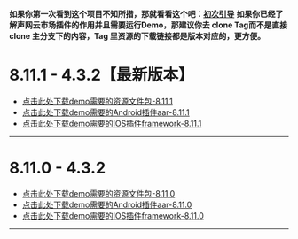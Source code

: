**如果你第一次看到这个项目不知所措，那就看看这个吧：[初次引导](README-ForFirstTimeZh.md)** 
**如果你已经了解声网云市场插件的作用并且需要运行Demo，那建议你去 clone Tag而不是直接 clone 主分支下的内容，Tag 里资源的下载链接都是版本对应的，更方便。**

# 8.11.1 - 4.3.2【最新版本】
* [点击此处下载demo需要的资源文件包-8.11.1](https://download.agora.io/marketplace/release/Agora_Marketplace_FaceUnity_v8.11.1_Extension_for_Resource.tar.gz)
* [点击此处下载demo需要的Android插件aar-8.11.1](https://download.agora.io/marketplace/release/Agora_Marketplace_FaceUnity_v8.11.1_Extension_for_Android_v4.3.2-1.tar.gz)
* [点击此处下载demo需要的IOS插件framework-8.11.1](https://download.agora.io/marketplace/release/Agora_Marketplace_FaceUnity_v8.11.1_Extension_for_iOS_v4.3.2-1.tar.gz)

---
# 8.11.0 - 4.3.2
* [点击此处下载demo需要的资源文件包-8.11.0](https://download.agora.io/marketplace/release/Agora_Marketplace_FaceUnity_v8.11.0_Resource.zip)
* [点击此处下载demo需要的Android插件aar-8.11.0](https://download.agora.io/marketplace/release/Agora_Marketplace_FaceUnity_v8.11.0_Extension_for_Android_v4.3.2-1.tar.gz)
* [点击此处下载demo需要的IOS插件framework-8.11.0](https://download.agora.io/marketplace/release/Agora_Marketplace_FaceUnity_v8.11.0_Extension_for_iOS_v4.3.2-1.tar.gz)
---
